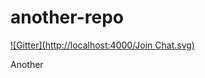 another-repo
============
[![Gitter](http://localhost:4000/Join Chat.svg)](http://localhost:5000/gittertestbot/another-repo?utm_source=badge&utm_medium=badge&utm_campaign=pr-badge)

Another
